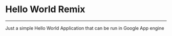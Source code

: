 # Hello World Remix
------------------------------------------------------------------------
Just a simple Hello World Application that can be run in Google App engine
